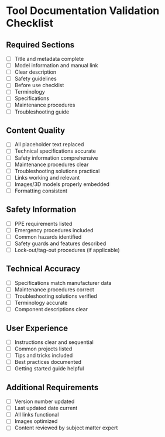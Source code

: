# Tool Documentation Validation Checklist

## Required Sections
- [ ] Title and metadata complete
- [ ] Model information and manual link
- [ ] Clear description
- [ ] Safety guidelines
- [ ] Before use checklist
- [ ] Terminology
- [ ] Specifications
- [ ] Maintenance procedures
- [ ] Troubleshooting guide

## Content Quality
- [ ] All placeholder text replaced
- [ ] Technical specifications accurate
- [ ] Safety information comprehensive
- [ ] Maintenance procedures clear
- [ ] Troubleshooting solutions practical
- [ ] Links working and relevant
- [ ] Images/3D models properly embedded
- [ ] Formatting consistent

## Safety Information
- [ ] PPE requirements listed
- [ ] Emergency procedures included
- [ ] Common hazards identified
- [ ] Safety guards and features described
- [ ] Lock-out/tag-out procedures (if applicable)

## Technical Accuracy
- [ ] Specifications match manufacturer data
- [ ] Maintenance procedures correct
- [ ] Troubleshooting solutions verified
- [ ] Terminology accurate
- [ ] Component descriptions clear

## User Experience
- [ ] Instructions clear and sequential
- [ ] Common projects listed
- [ ] Tips and tricks included
- [ ] Best practices documented
- [ ] Getting started guide helpful

## Additional Requirements
- [ ] Version number updated
- [ ] Last updated date current
- [ ] All links functional
- [ ] Images optimized
- [ ] Content reviewed by subject matter expert 